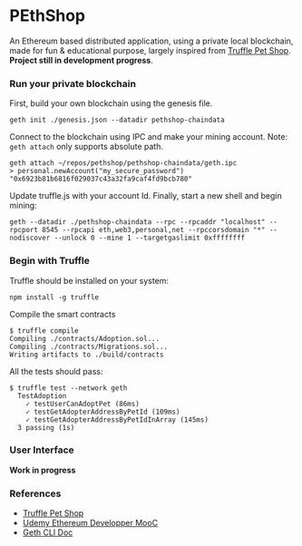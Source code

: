 # PEthShop

An Ethereum based distributed application, using a private local blockchain, made for fun \& educational purpose, largely inspired from [Truffle Pet Shop](http://truffleframework.com/tutorials/pet-shop). **Project still in development progress**.

### Run your private blockchain

First, build your own blockchain using the genesis file.
```
geth init ./genesis.json --datadir pethshop-chaindata
```

Connect to the blockchain using IPC and make your mining account. Note: `geth attach` only supports absolute path.

```
geth attach ~/repos/pethshop/pethshop-chaindata/geth.ipc
> personal.newAccount("my_secure_password")
"0x6923b81b6816f029037c43a32fa9caf4fd9bcb780"
```
    
Update truffle.js with your account Id.
Finally, start a new shell and begin mining:

```
geth --datadir ./pethshop-chaindata --rpc --rpcaddr "localhost" --rpcport 8545 --rpcapi eth,web3,personal,net --rpccorsdomain "*" --nodiscover --unlock 0 --mine 1 --targetgaslimit 0xffffffff
```

### Begin with Truffle

Truffle should be installed on your system:
```
npm install -g truffle
```

Compile the smart contracts
```
$ truffle compile
Compiling ./contracts/Adoption.sol...
Compiling ./contracts/Migrations.sol...
Writing artifacts to ./build/contracts
```

All the tests should pass:
```
$ truffle test --network geth
  TestAdoption
    ✓ testUserCanAdoptPet (86ms)
    ✓ testGetAdopterAddressByPetId (109ms)
    ✓ testGetAdopterAddressByPetIdInArray (145ms)
  3 passing (1s)
```

### User Interface

**Work in progress**

### References
- [Truffle Pet Shop](http://truffleframework.com/tutorials/pet-shop)
- [Udemy Ethereum Developper MooC](https://www.udemy.com/blockchain-developer/)
- [Geth CLI Doc](https://github.com/ethereum/go-ethereum/wiki/Command-Line-Options)
